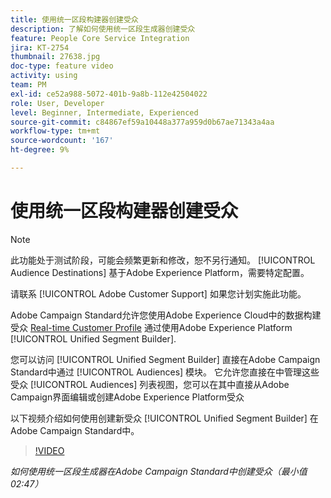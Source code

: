 ```yaml
---
title: 使用统一区段构建器创建受众
description: 了解如何使用统一区段生成器创建受众
feature: People Core Service Integration
jira: KT-2754
thumbnail: 27638.jpg
doc-type: feature video
activity: using
team: PM
exl-id: ce52a988-5072-401b-9a8b-112e42504022
role: User, Developer
level: Beginner, Intermediate, Experienced
source-git-commit: c84867ef59a10448a377a959d0b67ae71343a4aa
workflow-type: tm+mt
source-wordcount: '167'
ht-degree: 9%

---
```


# 使用统一区段构建器创建受众

>[!NOTE]
>
>此功能处于测试阶段，可能会频繁更新和修改，恕不另行通知。 [!UICONTROL Audience Destinations] 基于Adobe Experience Platform，需要特定配置。
>
>请联系 [!UICONTROL Adobe Customer Support] 如果您计划实施此功能。

Adobe Campaign Standard允许您使用Adobe Experience Cloud中的数据构建受众 [Real-time Customer Profile](https://experienceleague.adobe.com/docs/platform-learn/tutorials/profiles/understanding-the-real-time-customer-profile.html?lang=en) 通过使用Adobe Experience Platform [!UICONTROL Unified Segment Builder].

您可以访问 [!UICONTROL Unified Segment Builder] 直接在Adobe Campaign Standard中通过 [!UICONTROL Audiences] 模块。 它允许您直接在中管理这些受众 [!UICONTROL Audiences] 列表视图，您可以在其中直接从Adobe Campaign界面编辑或创建Adobe Experience Platform受众

以下视频介绍如何使用创建新受众 [!UICONTROL Unified Segment Builder] 在Adobe Campaign Standard中。

>[!VIDEO](https://video.tv.adobe.com/v/27638?quality=12&learn=on)

*如何使用统一区段生成器在Adobe Campaign Standard中创建受众（最小值02:47）*
